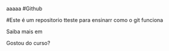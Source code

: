aaaaa
#Github

#Este é um repositorio tteste para ensinarr como o git funciona

Saiba mais em

Gostou do curso?
